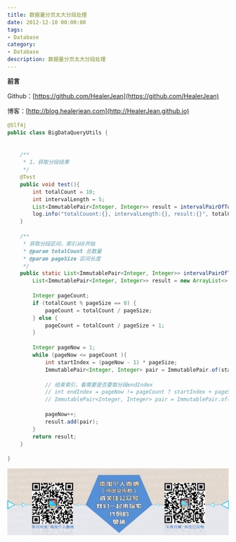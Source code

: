 ```yaml
---
title: 数据量分页太大分段处理
date: 2012-12-10 00:00:00
tags: 
- Database
category: 
- Database
description: 数据量分页太大分段处理
---
```


**前言**     

 Github：[https://github.com/HealerJean](https://github.com/HealerJean)         

 博客：[http://blog.healerjean.com](http://HealerJean.github.io)          



```java
@Slf4j
public class BigDataQueryUtils {


    /**
     * 1、获取分段结果
     */
    @Test
    public void test(){
        int totalCount = 10;
        int intervalLength = 5;
        List<ImmutablePair<Integer, Integer>> result = intervalPairOfTotalCount(totalCount, intervalLength);
        log.info("totalCouont:{}, intervalLength:{}, result:{}", totalCount, intervalLength, result);
    }

    /**
     * 获取分段区间，索引从0开始
     * @param totalCount 总数量
     * @param pageSize 区间长度
     */
    public static List<ImmutablePair<Integer, Integer>> intervalPairOfTotalCount(Integer totalCount, Integer pageSize){
        List<ImmutablePair<Integer, Integer>> result = new ArrayList<>();

        Integer pageCount;
        if (totalCount % pageSize == 0) {
            pageCount = totalCount / pageSize;
        } else {
            pageCount = totalCount / pageSize + 1;
        }

        Integer pageNow = 1;
        while (pageNow <= pageCount ){
            int startIndex = (pageNow - 1) * pageSize;
            ImmutablePair<Integer, Integer> pair = ImmutablePair.of(startIndex, pageSize);

            // 结束索引，看需要是否要取分段endIndex
            // int endIndex = pageNow != pageCount ? startIndex + pageSize : totalCount;
            // ImmutablePair<Integer, Integer> pair = ImmutablePair.of(startIndex, endIndex);

            pageNow++;
            result.add(pair);
        }
        return result;
    }

}

```







![ContactAuthor](https://raw.githubusercontent.com/HealerJean/HealerJean.github.io/master/assets/img/artical_bottom.jpg)



<!-- Gitalk 评论 start  -->

<link rel="stylesheet" href="https://unpkg.com/gitalk/dist/gitalk.css">

<script src="https://unpkg.com/gitalk@latest/dist/gitalk.min.js"></script> 
<div id="gitalk-container"></div>    
 <script type="text/javascript">
    var gitalk = new Gitalk({
		clientID: `1d164cd85549874d0e3a`,
		clientSecret: `527c3d223d1e6608953e835b547061037d140355`,
		repo: `HealerJean.github.io`,
		owner: 'HealerJean',
		admin: ['HealerJean'],
		id: 'kh83w2LedSlTHY15',
    });
    gitalk.render('gitalk-container');
</script> 



<!-- Gitalk end -->



